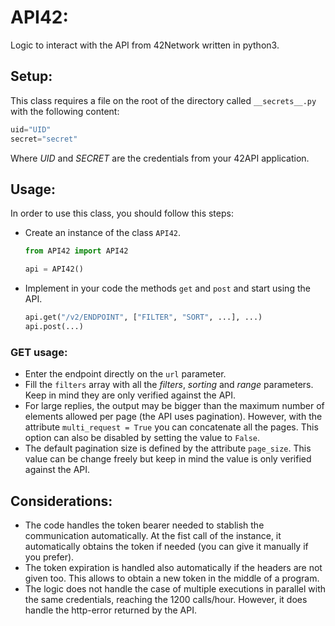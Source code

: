 # API42:
Logic to interact with the API from 42Network written in python3.

## Setup:
This class requires a file on the root of the directory called ```__secrets__.py``` with the following content:
```python
uid="UID"
secret="secret"
```
Where *UID* and *SECRET* are the credentials from your 42API application.

## Usage:
In order to use this class, you should follow this steps:
- Create an instance of the class `API42`.
	```python
	from API42 import API42

	api = API42()
	```

- Implement in your code the methods `get` and `post` and start using the API.
	```python
	api.get("/v2/ENDPOINT", ["FILTER", "SORT", ...], ...)
	api.post(...)
	```

### GET usage:
- Enter the endpoint directly on the `url` parameter.
- Fill the `filters` array with all the *filters*, *sorting* and *range* parameters. Keep in mind they are only verified against the API.
- For large replies, the output may be bigger than the maximum number of elements allowed per page (the API uses pagination). However, with the attribute `multi_request = True` you can concatenate all the pages. This option can also be disabled by setting the value to `False`.
- The default pagination size is defined by the attribute `page_size`. This value can be change freely but keep in mind the value is only verified against the API.

## Considerations:
- The code handles the token bearer needed to stablish the communication automatically. At the fist call of the instance, it automatically obtains the token if needed (you can give it manually if you prefer).
- The token expiration is handled also automatically if the headers are not given too. This allows to obtain a new token in the middle of a program.
- The logic does not handle the case of multiple executions in parallel with the same credentials, reaching the 1200 calls/hour. However, it does handle the http-error returned by the API.